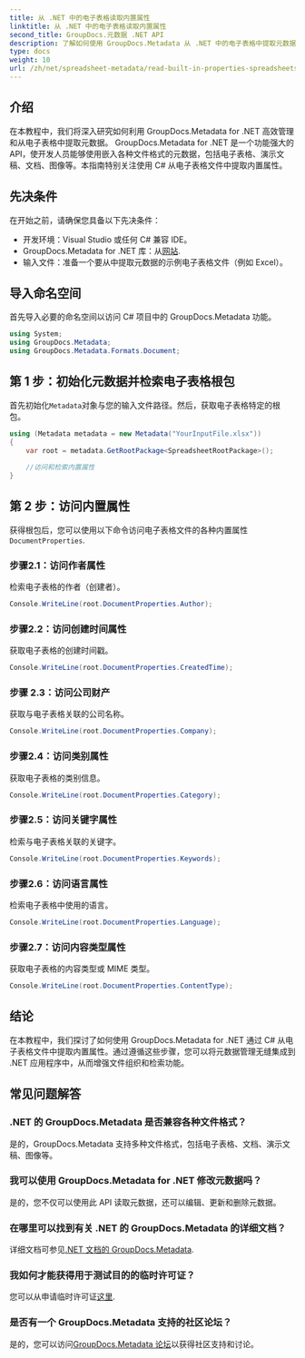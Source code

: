 ```yaml
---
title: 从 .NET 中的电子表格读取内置属性
linktitle: 从 .NET 中的电子表格读取内置属性
second_title: GroupDocs.元数据 .NET API
description: 了解如何使用 GroupDocs.Metadata 从 .NET 中的电子表格中提取元数据，增强应用程序中的文档管理和组织。
type: docs
weight: 10
url: /zh/net/spreadsheet-metadata/read-built-in-properties-spreadsheets/
---
```

## 介绍
在本教程中，我们将深入研究如何利用 GroupDocs.Metadata for .NET 高效管理和从电子表格中提取元数据。 GroupDocs.Metadata for .NET 是一个功能强大的 API，使开发人员能够使用嵌入各种文件格式的元数据，包括电子表格、演示文稿、文档、图像等。本指南特别关注使用 C# 从电子表格文件中提取内置属性。
## 先决条件
在开始之前，请确保您具备以下先决条件：
- 开发环境：Visual Studio 或任何 C# 兼容 IDE。
-  GroupDocs.Metadata for .NET 库：从[网站](https://releases.groupdocs.com/metadata/net/).
- 输入文件：准备一个要从中提取元数据的示例电子表格文件（例如 Excel）。

## 导入命名空间
首先导入必要的命名空间以访问 C# 项目中的 GroupDocs.Metadata 功能。
```csharp
using System;
using GroupDocs.Metadata;
using GroupDocs.Metadata.Formats.Document;
```
## 第 1 步：初始化元数据并检索电子表格根包
首先初始化`Metadata`对象与您的输入文件路径。然后，获取电子表格特定的根包。
```csharp
using (Metadata metadata = new Metadata("YourInputFile.xlsx"))
{
    var root = metadata.GetRootPackage<SpreadsheetRootPackage>();
    
    //访问和检索内置属性
}
```
## 第 2 步：访问内置属性
获得根包后，您可以使用以下命令访问电子表格文件的各种内置属性`DocumentProperties`.
### 步骤2.1：访问作者属性
检索电子表格的作者（创建者）。
```csharp
Console.WriteLine(root.DocumentProperties.Author);
```
### 步骤2.2：访问创建时间属性
获取电子表格的创建时间戳。
```csharp
Console.WriteLine(root.DocumentProperties.CreatedTime);
```
### 步骤 2.3：访问公司财产
获取与电子表格关联的公司名称。
```csharp
Console.WriteLine(root.DocumentProperties.Company);
```
### 步骤2.4：访问类别属性
获取电子表格的类别信息。
```csharp
Console.WriteLine(root.DocumentProperties.Category);
```
### 步骤2.5：访问关键字属性
检索与电子表格关联的关键字。
```csharp
Console.WriteLine(root.DocumentProperties.Keywords);
```
### 步骤2.6：访问语言属性
检索电子表格中使用的语言。
```csharp
Console.WriteLine(root.DocumentProperties.Language);
```
### 步骤2.7：访问内容类型属性
获取电子表格的内容类型或 MIME 类型。
```csharp
Console.WriteLine(root.DocumentProperties.ContentType);
```

## 结论
在本教程中，我们探讨了如何使用 GroupDocs.Metadata for .NET 通过 C# 从电子表格文件中提取内置属性。通过遵循这些步骤，您可以将元数据管理无缝集成到 .NET 应用程序中，从而增强文件组织和检索功能。

## 常见问题解答
### .NET 的 GroupDocs.Metadata 是否兼容各种文件格式？
是的，GroupDocs.Metadata 支持多种文件格式，包括电子表格、文档、演示文稿、图像等。
### 我可以使用 GroupDocs.Metadata for .NET 修改元数据吗？
是的，您不仅可以使用此 API 读取元数据，还可以编辑、更新和删除元数据。
### 在哪里可以找到有关 .NET 的 GroupDocs.Metadata 的详细文档？
详细文档可参见[.NET 文档的 GroupDocs.Metadata](https://reference.groupdocs.com/metadata/net/).
### 我如何才能获得用于测试目的的临时许可证？
您可以从申请临时许可证[这里](https://purchase.groupdocs.com/temporary-license/).
### 是否有一个 GroupDocs.Metadata 支持的社区论坛？
是的，您可以访问[GroupDocs.Metadata 论坛](https://forum.groupdocs.com/c/metadata/14)以获得社区支持和讨论。